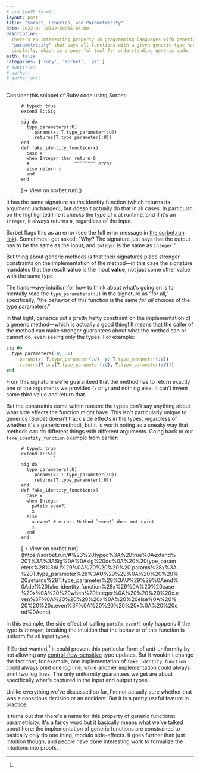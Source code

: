 ```yaml
---
# vim:tw=90 fo-=tc
layout: post
title: "Sorbet, Generics, and Parametricity"
date: 2022-02-18T02:59:55-05:00
description:
  There's an interesting property in programming languages with generic types called
  "parametricity" that says all functions with a given generic type have to behave
  similarly, which is a powerful tool for understanding generic code.
math: false
categories: ['ruby', 'sorbet', 'plt']
# subtitle:
# author:
# author_url:
---
```


Consider this snippet of Ruby code using Sorbet:

<!-- more -->

<figure class="left-align-caption">

```{.ruby .numberLines .hl-11}
# typed: true
extend T::Sig

sig do
  type_parameters(:U)
    .params(x: T.type_parameter(:U))
    .returns(T.type_parameter(:U))
end
def fake_identity_function(x)
  case x
  when Integer then return 0
  #                 ^^^^^^^^ error
  else return x
  end
end
```

<figcaption>
  [→ View on sorbet.run]()
</figcaption>

</figure>

It has the same signature as the identity function (which returns its argument unchanged), but doesn't actually do that in all cases. In particular, on the highlighted line it checks the type of `x` at runtime, and if it's an `Integer`, it always returns `0`, regardless of the input.

Sorbet flags this as an error (see the full error message in [the sorbet.run link][fake_identity_function]). Sometimes I get asked: "Why? The signature just says that the output has to be the same as the input, and `Integer` is the same as `Integer`."

[fake_identity_function]: https://sorbet.run/#%23%20typed%3A%20true%0Aextend%20T%3A%3ASig%0A%0Asig%20do%0A%20%20type_parameters%28%3AU%29%0A%20%20%20%20.params%28x%3A%20T.type_parameter%28%3AU%29%29%0A%20%20%20%20.returns%28T.type_parameter%28%3AU%29%29%0Aend%0Adef%20fake_identity_function%28x%29%0A%20%20case%20x%0A%20%20when%20Integer%20then%20return%200%0A%20%20else%20return%20x%0A%20%20end%0Aend

But thing about generic methods is that their signatures place stronger constraints on the implementation of the method—in this case the signature mandates that the result **value** is the input **value**, not just some other value with the same type.

The hand-wavy intuition for how to think about what's going on is to mentally read the `type_parameters(:U)` in the signature as "for all," specifically, "the behavior of this function is the same *for all* choices of the type parameters."

In that light, generics put a pretty hefty constraint on the implementation of a generic method—which is actually a good thing! It means that the caller of the method can make stronger guarantees about what the method can or cannot do, even seeing only the types. For example:

```ruby
sig do
  type_parameters(:U, :V)
    .params(x: T.type_parameter(:U), y: T.type_parameter(:V))
    .returns(T.any(T.type_parameter(:U), T.type_parameter(:V)))
end
```

From this signature we're guaranteed that the method has to return exactly one of the arguments we provided (`x` or `y`) and nothing else. It can't invent some third value and return that.

But the constraints come within reason: the types don't say anything about what side effects the function might have. This isn't particularly unique to generics (Sorbet doesn't track side effects in the types, regardless of whether it's a generic method), but it is worth noting as a sneaky way that methods can do different things with different arguments. Going back to our `fake_identity_function` example from earlier:

<figure class="left-align-caption">

```{.ruby .numberLines .hl-12 .hl-15}
# typed: true
extend T::Sig

sig do
  type_parameters(:U)
    .params(x: T.type_parameter(:U))
    .returns(T.type_parameter(:U))
end
def fake_identity_function(x)
  case x
  when Integer
    puts(x.even?)
    x
  else
    x.even? # error: Method `even?` does not exist
    x
  end
end
```

<figcaption>
  [→ View on sorbet.run](https://sorbet.run/#%23%20typed%3A%20true%0Aextend%20T%3A%3ASig%0A%0Asig%20do%0A%20%20type_parameters%28%3AU%29%0A%20%20%20%20.params%28x%3A%20T.type_parameter%28%3AU%29%29%0A%20%20%20%20.returns%28T.type_parameter%28%3AU%29%29%0Aend%0Adef%20fake_identity_function%28x%29%0A%20%20case%20x%0A%20%20when%20Integer%0A%20%20%20%20x.even%3F%0A%20%20%20%20x%0A%20%20else%0A%20%20%20%20x.even%3F%0A%20%20%20%20x%0A%20%20end%0Aend)
</figcaption>

</figure>

In this example, the side effect of calling `puts(x.even?)` only happens if the type is `Integer`, breaking the intuition that the behavior of this function is uniform for all input types.

If Sorbet wanted,[^1] it could prevent this particular form of anti-uniformity by not allowing any [control-flow-sensitive] type updates. But it wouldn't change the fact that, for example, one implementation of `fake_identity_function` could always print one log line, while another implementation could always print two log lines. The only uniformity guarantees we get are about specifically what's captured in the input and output types.

[^1]:
  Unlike everything we've discussed so far, I'm not actually sure whether that was a conscious decision or an accident. But it is a pretty useful feature in practice.

[control-flow-sensitive]: <https://sorbet.org/docs/flow-sensitive>

It turns out that there's a name for this property of generic functions: [parametricity]. It's a fancy word but it basically means what we've talked about here: the implementation of generic functions are constrained to basically only do one thing, modulo side-effects. It goes further than just intuition though, and people have done interesting work to formalize the intuitions into proofs.

[parametricity]: <https://en.wikipedia.org/wiki/Parametricity>
